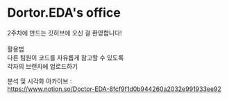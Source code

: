 # Dortor.EDA's office
2주차에 만드는 깃허브에 오신 걸 환영합니다!
</br>
</br>
활용법</br>
다른 팀원이 코드를 자유롭게 참고할 수 있도록 </br>
각자의 브랜치에 업로드하기</br>

분석 및 시각화 아카이브 :</br>
https://www.notion.so/Doctor-EDA-8fcf9f1d0b944260a2032e991933ee92
